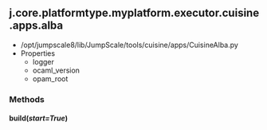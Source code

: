 <!-- toc -->
## j.core.platformtype.myplatform.executor.cuisine.apps.alba

- /opt/jumpscale8/lib/JumpScale/tools/cuisine/apps/CuisineAlba.py
- Properties
    - logger
    - ocaml_version
    - opam_root

### Methods

#### build(*start=True*) 


